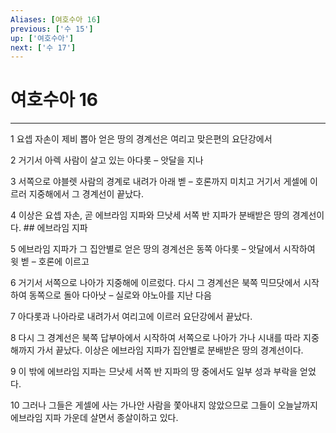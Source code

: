 ```yaml
---
Aliases: [여호수아 16]
previous: ['수 15']
up: ['여호수아']
next: ['수 17']
---
```

# 여호수아 16

***


1 요셉 자손이 제비 뽑아 얻은 땅의 경계선은 여리고 맞은편의 요단강에서 

2 거기서 아렉 사람이 살고 있는 아다롯 – 앗달을 지나 

3 서쪽으로 야블렛 사람의 경계로 내려가 아래 벧 – 호론까지 미치고 거기서 게셀에 이르러 지중해에서 그 경계선이 끝났다. 

4 이상은 요셉 자손, 곧 에브라임 지파와 므낫세 서쪽 반 지파가 분배받은 땅의 경계선이다. ## 에브라임 지파 

5 에브라임 지파가 그 집안별로 얻은 땅의 경계선은 동쪽 아다롯 – 앗달에서 시작하여 윗 벧 – 호론에 이르고 

6 거기서 서쪽으로 나아가 지중해에 이르렀다. 다시 그 경계선은 북쪽 믹므닷에서 시작하여 동쪽으로 돌아 다아낫 – 실로와 야노아를 지난 다음 

7 아다롯과 나아라로 내려가서 여리고에 이르러 요단강에서 끝났다. 

8 다시 그 경계선은 북쪽 답부아에서 시작하여 서쪽으로 나아가 가나 시내를 따라 지중해까지 가서 끝났다. 이상은 에브라임 지파가 집안별로 분배받은 땅의 경계선이다. 

9 이 밖에 에브라임 지파는 므낫세 서쪽 반 지파의 땅 중에서도 일부 성과 부락을 얻었다. 

10 그러나 그들은 게셀에 사는 가나안 사람을 쫓아내지 않았으므로 그들이 오늘날까지 에브라임 지파 가운데 살면서 종살이하고 있다.
